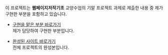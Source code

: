 이 프로젝트는 **웹페이지저작기초** 교양수업의 기말 프로젝트 과제로 제출한 내용 중 제가 구현한 부분을 포함하고 있습니다.

- [구현을 맡은 부분 바로가기](https://seoulstory.netlify.app/)  
  제가 담당하여 구현한 부분입니다.

- [완성된 사이트 바로가기](https://enchanting-begonia-b42e11.netlify.app/)  
  전체 프로젝트의 완성본입니다.
